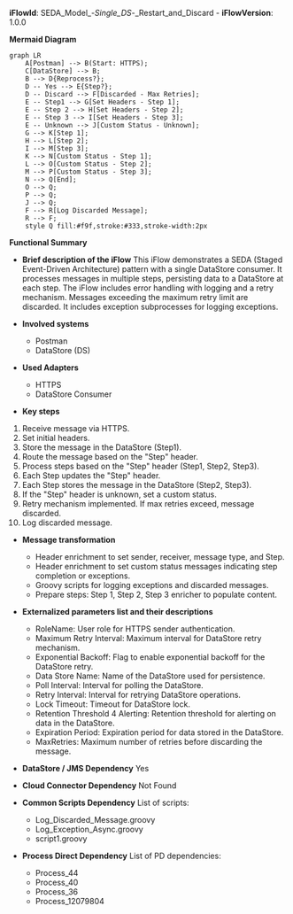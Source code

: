 **iFlowId**: SEDA_Model_-_Single_DS_-_Restart_and_Discard - **iFlowVersion**: 1.0.0

**Mermaid Diagram**
```mermaid
graph LR
    A[Postman] --> B(Start: HTTPS);
    C[DataStore] --> B;
    B --> D{Reprocess?};
    D -- Yes --> E{Step?};
    D -- Discard --> F[Discarded - Max Retries];
    E -- Step1 --> G[Set Headers - Step 1];
    E -- Step 2 --> H[Set Headers - Step 2];
    E -- Step 3 --> I[Set Headers - Step 3];
    E -- Unknown --> J[Custom Status - Unknown];
    G --> K[Step 1];
    H --> L[Step 2];
    I --> M[Step 3];
    K --> N[Custom Status - Step 1];
    L --> O[Custom Status - Step 2];
    M --> P[Custom Status - Step 3];
    N --> Q[End];
    O --> Q;
    P --> Q;
    J --> Q;
    F --> R[Log Discarded Message];
    R --> F;
    style Q fill:#f9f,stroke:#333,stroke-width:2px
```
**Functional Summary**
- **Brief description of the iFlow**
This iFlow demonstrates a SEDA (Staged Event-Driven Architecture) pattern with a single DataStore consumer. It processes messages in multiple steps, persisting data to a DataStore at each step. The iFlow includes error handling with logging and a retry mechanism. Messages exceeding the maximum retry limit are discarded. It includes exception subprocesses for logging exceptions.

- **Involved systems**
    - Postman
    - DataStore (DS)

- **Used Adapters**
    - HTTPS
    - DataStore Consumer

- **Key steps**
1.  Receive message via HTTPS.
2.  Set initial headers.
3.  Store the message in the DataStore (Step1).
4.  Route the message based on the "Step" header.
5.  Process steps based on the "Step" header (Step1, Step2, Step3).
6.  Each Step updates the "Step" header.
7.  Each Step stores the message in the DataStore (Step2, Step3).
8.  If the "Step" header is unknown, set a custom status.
9.  Retry mechanism implemented.  If max retries exceed, message discarded.
10. Log discarded message.

- **Message transformation**
    - Header enrichment to set sender, receiver, message type, and Step.
    - Header enrichment to set custom status messages indicating step completion or exceptions.
    - Groovy scripts for logging exceptions and discarded messages.
    - Prepare steps: Step 1, Step 2, Step 3 enricher to populate content.

- **Externalized parameters list and their descriptions**
    - RoleName: User role for HTTPS sender authentication.
    - Maximum Retry Interval: Maximum interval for DataStore retry mechanism.
    - Exponential Backoff: Flag to enable exponential backoff for the DataStore retry.
    - Data Store Name: Name of the DataStore used for persistence.
    - Poll Interval: Interval for polling the DataStore.
    - Retry Interval: Interval for retrying DataStore operations.
    - Lock Timeout: Timeout for DataStore lock.
    - Retention Threshold 4 Alerting: Retention threshold for alerting on data in the DataStore.
    - Expiration Period: Expiration period for data stored in the DataStore.
    - MaxRetries: Maximum number of retries before discarding the message.

- **DataStore / JMS Dependency**
Yes

- **Cloud Connector Dependency**
Not Found

- **Common Scripts Dependency**
List of scripts:
    - Log_Discarded_Message.groovy
    - Log_Exception_Async.groovy
    - script1.groovy

- **Process Direct Dependency**
List of PD dependencies:
    - Process_44
    - Process_40
    - Process_36
    - Process_12079804
